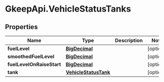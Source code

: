 # GkeepApi.VehicleStatusTanks

## Properties
Name | Type | Description | Notes
------------ | ------------- | ------------- | -------------
**fuelLevel** | [**BigDecimal**](BigDecimal.md) |  | [optional] 
**smoothedFuelLevel** | [**BigDecimal**](BigDecimal.md) |  | [optional] 
**fuelLevelOnRaiseStart** | [**BigDecimal**](BigDecimal.md) |  | [optional] 
**tank** | [**VehicleStatusTank**](VehicleStatusTank.md) |  | [optional] 
